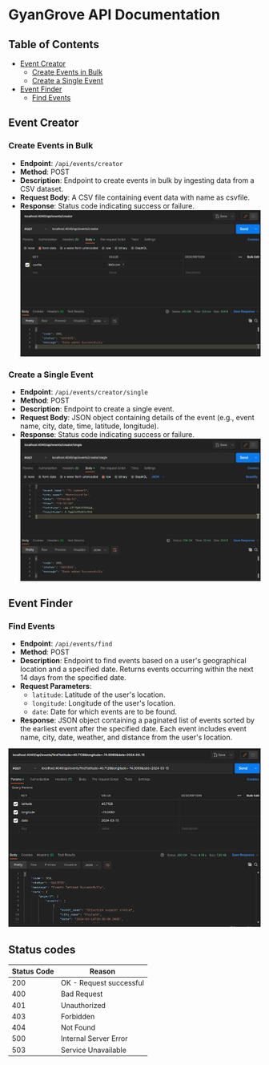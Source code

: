 # GyanGrove API Documentation

## Table of Contents
- [Event Creator](#event-creator)
  - [Create Events in Bulk](#create-events-in-bulk)
  - [Create a Single Event](#create-a-single-event)
- [Event Finder](#event-finder)
  - [Find Events](#find-events)

## Event Creator

### Create Events in Bulk

- **Endpoint**: `/api/events/creator`
- **Method**: POST
- **Description**: Endpoint to create events in bulk by ingesting data from a CSV dataset.
- **Request Body**: A CSV file containing event data with name as csvfile.
- **Response**: Status code indicating success or failure.
![Bulk Creation Response Image](image.png)
### Create a Single Event

- **Endpoint**: `/api/events/creator/single`
- **Method**: POST
- **Description**: Endpoint to create a single event.
- **Request Body**: JSON object containing details of the event (e.g., event name, city, date, time, latitude, longitude).
- **Response**: Status code indicating success or failure.
![Single Record](image-2.png)

## Event Finder

### Find Events

- **Endpoint**: `/api/events/find`
- **Method**: POST
- **Description**: Endpoint to find events based on a user's geographical location and a specified date. Returns events occurring within the next 14 days from the specified date.
- **Request Parameters**:
  - `latitude`: Latitude of the user's location.
  - `longitude`: Longitude of the user's location.
  - `date`: Date for which events are to be found.
- **Response**: JSON object containing a paginated list of events sorted by the earliest event after the specified date. Each event includes event name, city, date, weather, and distance from the user's location.

![Find Events Image](image-1.png)

## Status codes

| Status Code | Reason                  |
|-------------|-------------------------|
| 200         | OK - Request successful |
| 400         | Bad Request             |
| 401         | Unauthorized            |
| 403         | Forbidden               |
| 404         | Not Found               |
| 500         | Internal Server Error   |
| 503         | Service Unavailable     |
